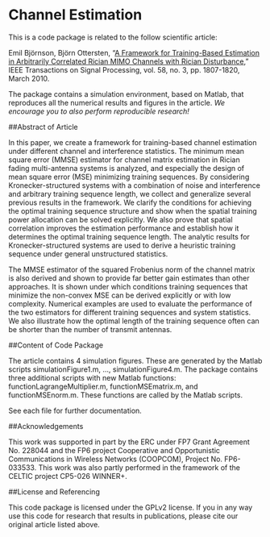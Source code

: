 Channel Estimation
==================

This is a code package is related to the follow scientific article:

Emil Björnson, Björn Ottersten, “[A Framework for Training-Based Estimation in Arbitrarily Correlated Rician MIMO Channels with Rician Disturbance](http://kth.diva-portal.org/smash/get/diva2:337243/FULLTEXT01),” IEEE Transactions on Signal Processing, vol. 58, no. 3, pp. 1807-1820, March 2010.

The package contains a simulation environment, based on Matlab, that reproduces all the numerical results and figures in the article. *We encourage you to also perform reproducible research!*


##Abstract of Article

In this paper, we create a framework for training-based channel estimation under different channel and interference statistics. The minimum mean square error (MMSE) estimator for channel matrix estimation in Rician fading multi-antenna systems is analyzed, and especially the design of mean square error (MSE) minimizing training sequences. By considering Kronecker-structured systems with a combination of noise and interference and arbitrary training sequence length, we collect and generalize several previous results in the framework. We clarify the conditions for achieving the optimal training sequence structure and show when the spatial training power allocation can be solved explicitly. We also prove that spatial correlation improves the estimation performance and establish how it determines the optimal training sequence length. The analytic results for Kronecker-structured systems are used to derive a heuristic training sequence under general unstructured statistics.

The MMSE estimator of the squared Frobenius norm of the channel matrix is also derived and shown to provide far better gain estimates than other approaches. It is shown under which conditions training sequences that minimize the non-convex MSE can be derived explicitly or with low complexity. Numerical examples are used to evaluate the performance of the two estimators for different training sequences and system statistics. We also illustrate how the optimal length of the training sequence often can be shorter than the number of transmit antennas.


##Content of Code Package

The article contains 4 simulation figures. These are generated by the Matlab scripts simulationFigure1.m, ..., simulationFigure4.m. The package contains three additional scripts with new Matlab functions: functionLagrangeMultiplier.m, functionMSEmatrix.m, and functionMSEnorm.m. These functions are called by the Matlab scripts.

See each file for further documentation. 


##Acknowledgements

This work was supported in part by the ERC under FP7 Grant Agreement No. 228044 and the FP6 project Cooperative
and Opportunistic Communications in Wireless Networks (COOPCOM), Project No. FP6-033533. This work was also partly performed in the framework of the CELTIC project CP5-026 WINNER+.


##License and Referencing

This code package is licensed under the GPLv2 license. If you in any way use this code for research that results in publications, please cite our original article listed above.
